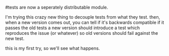 #tests are now a seperately distributable module. 

I'm trying this crazy new thing to decouple tests from what they test.
then, when a new version comes out, you can tell if it's backwards compatible if it passes the old tests
a new version should introduce a test which reproduces the issue (or whatever) so old versions should fail
against the new test.

this is my first try, so we'll see what happens.